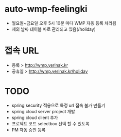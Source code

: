 # auto-wmp-feelingki
 - 월요일~금요일 오후 5시 10분 마다 WMP 자동 등록 처리됨
 - 제외 날짜 테이블 따로 관리되고 있음(/holiday)

# 접속 URL
 - 등록 > http://wmp.yerinak.kr
 - 공휴일 > http://wmp.yerinak.kr/holiday

# TODO
 - spring security 적용으로 특정 url 접속 불가 만들기
 - spring cloud server project 개발
 - spring cloud client 추가
 - 프로젝트 코드 selectbox 선택 할 수 있도록
 - PM 자동 승인 등록